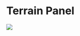 # Terrain Panel

![](https://github.com/UltraEngine/Documentation/blob/master/Images/terrainpanel.png?raw=true)
